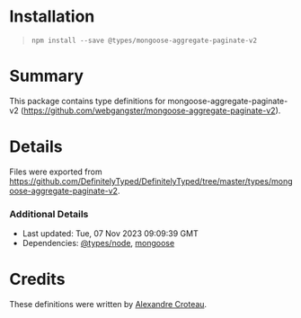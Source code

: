 # Installation
> `npm install --save @types/mongoose-aggregate-paginate-v2`

# Summary
This package contains type definitions for mongoose-aggregate-paginate-v2 (https://github.com/webgangster/mongoose-aggregate-paginate-v2).

# Details
Files were exported from https://github.com/DefinitelyTyped/DefinitelyTyped/tree/master/types/mongoose-aggregate-paginate-v2.

### Additional Details
 * Last updated: Tue, 07 Nov 2023 09:09:39 GMT
 * Dependencies: [@types/node](https://npmjs.com/package/@types/node), [mongoose](https://npmjs.com/package/mongoose)

# Credits
These definitions were written by [Alexandre Croteau](https://github.com/acrilex1).
